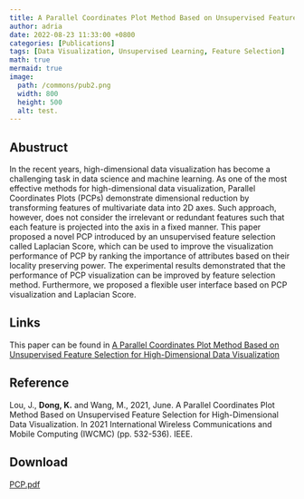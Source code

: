 ```yaml
---
title: A Parallel Coordinates Plot Method Based on Unsupervised Feature Selection for High-Dimensional Data Visualization
author: adria
date: 2022-08-23 11:33:00 +0800
categories: [Publications]
tags: [Data Visualization, Unsupervised Learning, Feature Selection]
math: true
mermaid: true
image:
  path: /commons/pub2.png
  width: 800
  height: 500
  alt: test.
---
```


## Abustruct


In the recent years, high-dimensional data visualization has become a challenging task in data science and machine learning. As one of the most effective methods for high-dimensional data visualization, Parallel Coordinates Plots (PCPs) demonstrate dimensional reduction by transforming features of multivariate data into 2D axes. Such approach, however, does not consider the irrelevant or redundant features such that each feature is projected into the axis in a fixed manner. This paper proposed a novel PCP introduced by an unsupervised feature selection called Laplacian Score, which can be used to improve the visualization performance of PCP by ranking the importance of attributes based on their locality preserving power. The experimental results demonstrated that the performance of PCP visualization can be improved by feature selection method. Furthermore, we proposed a flexible user interface based on PCP visualization and Laplacian Score.


## Links
This paper can be found in [A Parallel Coordinates Plot Method Based on Unsupervised Feature Selection for High-Dimensional Data Visualization](https://ieeexplore.ieee.org/abstract/document/9498694)

## Reference
Lou, J., **Dong, K.** and Wang, M., 2021, June. A Parallel Coordinates Plot Method Based on Unsupervised Feature Selection for High-Dimensional Data Visualization. In 2021 International Wireless Communications and Mobile Computing (IWCMC) (pp. 532-536). IEEE.

## Download
<a href="/commons/pubs/PCP.pdf">PCP.pdf</a>